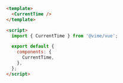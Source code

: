 ```html {2,6,10} title="example.vue"
<template>
  <CurrentTime />
</template>

<script>
  import { CurrentTime } from '@vime/vue';

  export default {
    components: {
      CurrentTime,
    },
  };
</script>
```
